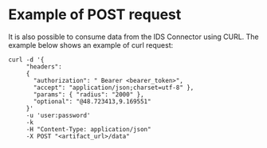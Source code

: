 # Example of POST request

It is also possible to consume data from the IDS Connector using CURL.
The example below shows an example of curl request:

```
curl -d '{ 
     "headers": 
     { 
       "authorization": " Bearer <bearer_token>", 
       "accept": "application/json;charset=utf-8" }, 
       "params": { "radius": "2000" }, 
       "optional": "@48.723413,9.169551" 
     }' 
     -u 'user:password' 
     -k  
     -H "Content-Type: application/json" 
     -X POST "<artifact_url>/data"
```
